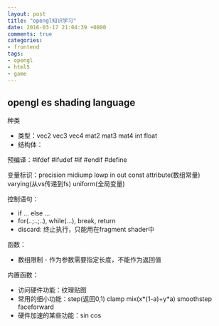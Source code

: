 ```yaml
---
layout: post
title: "opengl知识学习"
date: 2016-03-17 21:04:39 +0800
comments: true
categories:
- frontend
tags: 
- opengl
- html5
- game
---
```


## opengl es shading language

种类

* 类型：vec2 vec3 vec4 mat2 mat3 mat4 int float
* 结构体：

<!-- more -->

预编译：#ifdef #ifudef #if #endif #define

变量标识：precision midiump lowp in out const attribute(数组常量) varying(从vs传递到fs) uniform(全局变量)


控制语句：

* if ... else ...
* for(..;..;..), while(...), break, return
* discard: 终止执行，只能用在fragment shader中

函数：

* 数组限制 - 作为参数需要指定长度，不能作为返回值


内置函数：

* 访问硬件功能：纹理贴图
* 常用的细小功能：step(返回0,1) clamp mix(x*(1-a)+y*a) smoothstep faceforward
* 硬件加速的某些功能：sin cos